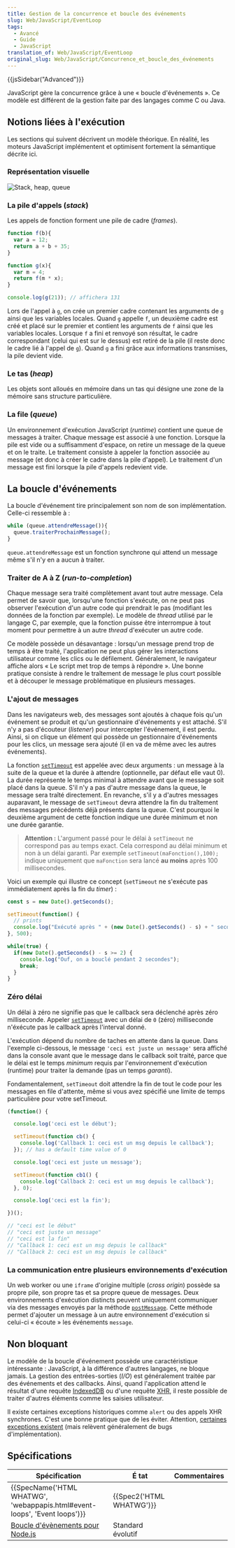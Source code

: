 ```yaml
---
title: Gestion de la concurrence et boucle des événements
slug: Web/JavaScript/EventLoop
tags:
  - Avancé
  - Guide
  - JavaScript
translation_of: Web/JavaScript/EventLoop
original_slug: Web/JavaScript/Concurrence_et_boucle_des_événements
---
```

{{jsSidebar("Advanced")}}

JavaScript gère la concurrence grâce à une « boucle d'événements ». Ce modèle est différent de la gestion faite par des langages comme C ou Java.

## Notions liées à l'exécution

Les sections qui suivent décrivent un modèle théorique. En réalité, les moteurs JavaScript implémentent et optimisent fortement la sémantique décrite ici.

### Représentation visuelle

![Stack, heap, queue](the_javascript_runtime_environment_example.svg)

### La pile d'appels (_stack_)

Les appels de fonction forment une pile de cadre (_frames_).

```js
function f(b){
  var a = 12;
  return a + b + 35;
}

function g(x){
  var m = 4;
  return f(m * x);
}

console.log(g(21)); // affichera 131
```

Lors de l'appel à `g`, on crée un premier cadre contenant les arguments de `g` ainsi que les variables locales. Quand `g` appelle `f`, un deuxième cadre est créé et placé sur le premier et contient les arguments de `f` ainsi que les variables locales. Lorsque `f` a fini et renvoyé son résultat, le cadre correspondant (celui qui est sur le dessus) est retiré de la pile (il reste donc le cadre lié à l'appel de `g`). Quand `g` a fini grâce aux informations transmises, la pile devient vide.

### Le tas (_heap_)

Les objets sont alloués en mémoire dans un tas qui désigne une zone de la mémoire sans structure particulière.

### La file (_queue_)

Un environnement d'exécution JavaScript (_runtime_) contient une queue de messages à traiter. Chaque message est associé à une fonction. Lorsque la pile est vide ou a suffisamment d'espace, on retire un message de la queue et on le traite. Le traitement consiste à appeler la fonction associée au message (et donc à créer le cadre dans la pile d'appel). Le traitement d'un message est fini lorsque la pile d'appels redevient vide.

## La boucle d'événements

La boucle d'événement tire principalement son nom de son implémentation. Celle-ci ressemble à :

```js
while (queue.attendreMessage()){
  queue.traiterProchainMessage();
}
```

`queue.attendreMessage` est un fonction synchrone qui attend un message même s'il n'y en a aucun à traiter.

### Traiter de A à Z (_run-to-completion_)

Chaque message sera traité complètement avant tout autre message. Cela permet de savoir que, lorsqu'une fonction s'exécute, on ne peut pas observer l'exécution d'un autre code qui prendrait le pas (modifiant les données de la fonction par exemple). Le modèle de _thread_ utilisé par le langage C, par exemple, que la fonction puisse être interrompue à tout moment pour permettre à un autre _thread_ d'exécuter un autre code.

Ce modèle possède un désavantage : lorsqu'un message prend trop de temps à être traité, l'application ne peut plus gérer les interactions utilisateur comme les clics ou le défilement. Généralement, le navigateur affiche alors « Le script met trop de temps à répondre ». Une bonne pratique consiste à rendre le traîtement de message le plus court possible et à découper le message problématique en plusieurs messages.

### L'ajout de messages

Dans les navigateurs web, des messages sont ajoutés à chaque fois qu'un événement se produit et qu'un gestionnaire d'événements y est attaché. S'il n'y a pas d'écouteur (_listener_) pour intercepter l'événement, il est perdu. Ainsi, si on clique un élément qui possède un gestionnaire d'événements pour les clics, un message sera ajouté (il en va de même avec les autres événements).

La fonction [`setTimeout`](/fr/docs/DOM/window.setTimeout) est appelée avec deux arguments : un message à la suite de la queue et la durée à attendre (optionnelle, par défaut elle vaut 0). La durée représente le temps minimal à attendre avant que le message soit placé dans la queue. S'il n'y a pas d'autre message dans la queue, le message sera traîté directement. En revanche, s'il y a d'autres messages auparavant, le message de `setTimeout` devra attendre la fin du traîtement des messages précédents déjà présents dans la queue. C'est pourquoi le deuxième argument de cette fonction indique une durée minimum et non une durée garantie.

> **Attention :** L'argument passé pour le délai à `setTimeout` ne correspond pas au temps exact. Cela correspond au délai minimum et non à un délai garanti. Par exemple `setTimeout(maFonction(),100);` indique uniquement que `maFonction` sera lancé **au moins** après 100 millisecondes.

Voici un exemple qui illustre ce concept (`setTimeout` ne s'exécute pas immédiatement après la fin du _timer_) :

```js
const s = new Date().getSeconds();

setTimeout(function() {
  // prints
  console.log("Exécuté après " + (new Date().getSeconds() - s) + " secondes.");
}, 500);

while(true) {
  if(new Date().getSeconds() - s >= 2) {
    console.log("Ouf, on a bouclé pendant 2 secondes");
    break;
  }
}
```

### Zéro délai

Un délai à zéro ne signifie pas que le callback sera déclenché après zéro milliseconde. Appeler [`setTimeout`](/fr/docs/Web/API/WindowOrWorkerGlobalScope/setTimeout) avec un délai de `0` (zéro) milliseconde n'éxécute pas le callback après l'interval donné.

L'exécution dépend du nombre de taches en attente dans la queue. Dans l'exemple ci-dessous, le message `'ceci est juste un message'` sera affiché dans la console avant que le message dans le callback soit traité, parce que le délai est le temps *minimum* requis par l'environnement d'exécution (runtime) pour traiter la demande (pas un temps _garanti_).

Fondamentalement, `setTimeout` doit attendre la fin de tout le code pour les messages en file d'attente, même si vous avez spécifié une limite de temps particulière pour votre setTimeout.

```js
(function() {

  console.log('ceci est le début');

  setTimeout(function cb() {
    console.log('Callback 1: ceci est un msg depuis le callback');
  }); // has a default time value of 0

  console.log('ceci est juste un message');

  setTimeout(function cb1() {
    console.log('Callback 2: ceci est un msg depuis le callback');
  }, 0);

  console.log('ceci est la fin');

})();

// "ceci est le début"
// "ceci est juste un message"
// "ceci est la fin"
// "Callback 1: ceci est un msg depuis le callback"
// "Callback 2: ceci est un msg depuis le callback"
```

### La communication entre plusieurs environnements d'exécution

Un web worker ou une `iframe` d'origine multiple (_cross origin_) possède sa propre pile, son propre tas et sa propre queue de messages. Deux environnements d'exécution distincts peuvent uniquement communiquer via des messages envoyés par la méthode [`postMessage`](/fr/docs/Web/API/window.postMessage). Cette méthode permet d'ajouter un message à un autre environnement d'exécution si celui-ci « écoute » les événements `message`.

## Non bloquant

Le modèle de la boucle d'événement possède une caractéristique intéressante : JavaScript, à la différence d'autres langages, ne bloque jamais. La gestion des entrées-sorties (_I/O_) est généralement traitée par des événements et des callbacks. Ainsi, quand l'application attend le résultat d'une requête [IndexedDB](/fr/docs/IndexedDB) ou d'une requête [XHR](/fr/docs/XMLHttpRequest), il reste possible de traiter d'autres éléments comme les saisies utilisateur.

Il existe certaines exceptions historiques comme `alert` ou des appels XHR synchrones. C'est une bonne pratique que de les éviter. Attention, [certaines exceptions existent](https://stackoverflow.com/questions/2734025/is-javascript-guaranteed-to-be-single-threaded/2734311#2734311) (mais relèvent généralement de bugs d'implémentation).

## Spécifications

| Spécification                                                                                                                | É tat                            | Commentaires |
| ---------------------------------------------------------------------------------------------------------------------------- | -------------------------------- | ------------ |
| {{SpecName('HTML WHATWG', 'webappapis.html#event-loops', 'Event loops')}}                             | {{Spec2('HTML WHATWG')}} |              |
| [Boucle d'évènements pour Node.js](https://nodejs.org/en/docs/guides/event-loop-timers-and-nexttick/#what-is-the-event-loop) | Standard évolutif                |              |
